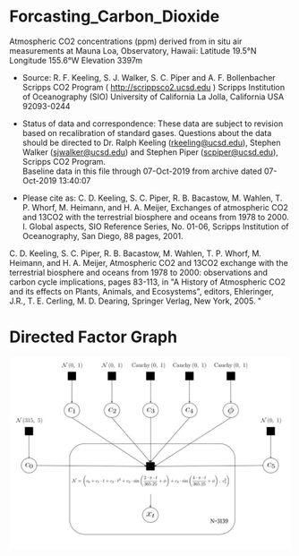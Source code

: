 # Forcasting_Carbon_Dioxide


Atmospheric CO2 concentrations (ppm) derived from in situ air measurements at Mauna Loa, Observatory, Hawaii: Latitude 19.5°N Longitude 155.6°W Elevation 3397m

- Source: R. F. Keeling, S. J. Walker, S. C. Piper and A. F. Bollenbacher Scripps CO2 Program ( http://scrippsco2.ucsd.edu )            Scripps Institution of Oceanography (SIO) University of California La Jolla, California USA 92093-0244                                    

- Status of data and correspondence:
These data are subject to revision based on recalibration of standard gases. Questions about the data should be directed to Dr. Ralph Keeling (rkeeling@ucsd.edu), Stephen Walker (sjwalker@ucsd.edu) and Stephen Piper (scpiper@ucsd.edu), Scripps CO2 Program.            
Baseline data in this file through 07-Oct-2019 from archive dated 07-Oct-2019 13:40:07

- Please cite as:
C. D. Keeling, S. C. Piper, R. B. Bacastow, M. Wahlen, T. P. Whorf, M. Heimann, and H. A. Meijer, Exchanges of atmospheric CO2 and 13CO2 with the terrestrial biosphere and oceans from 1978 to 2000.  I. Global aspects, SIO Reference Series, No. 01-06, Scripps Institution of Oceanography, San Diego, 88 pages, 2001.

C. D. Keeling, S. C. Piper, R. B. Bacastow, M. Wahlen, T. P. Whorf, M. Heimann, and H. A. Meijer, Atmospheric CO2 and 13CO2 exchange with the terrestrial biosphere and oceans from 1978 to 2000: observations and carbon cycle implications, pages 83-113, in "A History of Atmospheric CO2 and its effects on Plants, Animals, and Ecosystems", editors, Ehleringer, J.R., T. E. Cerling, M. D. Dearing, Springer Verlag, New York, 2005.                                                                          "




# Directed Factor Graph
![GitHub output_24_0](https://github.com/Tahahaha7/Forcasting_Carbon_Dioxide/blob/master/output_24_0.png)
